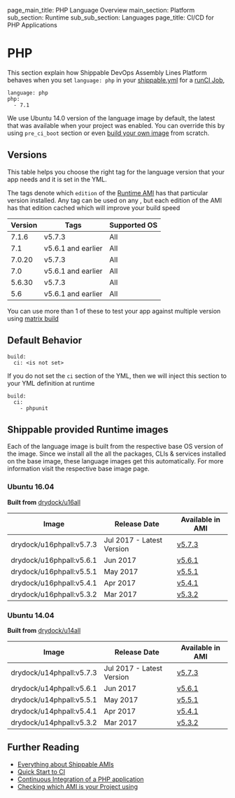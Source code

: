 page_main_title: PHP Language Overview
main_section: Platform
sub_section: Runtime
sub_sub_section: Languages
page_title: CI/CD for PHP Applications

# PHP
This section explain how Shippable DevOps Assembly Lines Platform behaves when you set `language: php` in your [shippable.yml](/platform/tutorial/workflow/shippable-yml) for a [runCI Job](/platform/workflow/job/runci), 

```
language: php
php:
  - 7.1
```

We use Ubuntu 14.0 version of the language image by default, the latest that was available when your project was enabled. You can override this by using `pre_ci_boot` section or even [build your own image](/ci/custom-docker-image) from scratch.

<a name="versions"></a>
## Versions
This table helps you choose the right tag for the language version that your app needs and it is set in the YML. 

The tags denote which `edition` of the [Runtime AMI](/platform/tutorial/runtime/ami-overview) has that particular version installed. Any tag can be used on any , but each edition of the AMI has that edition cached which will improve your build speed

| Version  |  Tags    | Supported OS
|----------|---------|-----------
|7.1.6     |   v5.7.3     | All 
|7.1       |   v5.6.1 and earlier    |  All 
|7.0.20  |  v5.7.3      | All 
|7.0       |   v5.6.1 and earlier    |  All 
|5.6.30  |  v5.7.3      | All 
|5.6       |    v5.6.1 and earlier   |  All

You can use more than 1 of these to test your app against multiple version using [matrix build](/ci/matrix-builds)

## Default Behavior

```
build:
  ci: <is not set>
```

If you do not set the `ci` section of the YML, then we will inject this section to your YML definition at runtime

```
build:
  ci:
    - phpunit
```

## Shippable provided Runtime images
Each of the language image is built from the respective base OS version of the image. Since we install all the all the packages, CLIs & services installed on the base image, these language images get this automatically. For more information visit the respective base image page.

### Ubuntu 16.04

**Built from** [drydock/u16all](/platform/runtime/os/ubuntu16)

|Image| Release Date |Available in AMI | 
|----------|------------|-----|
drydock/u16phpall:v5.7.3  | Jul 2017 - Latest Version | [v5.7.3](/platform/tutorial/runtime/ami-v573)
drydock/u16phpall:v5.6.1  | Jun 2017  | [v5.6.1](/platform/tutorial/runtime/ami-v561)
drydock/u16phpall:v5.5.1  | May 2017  | [v5.5.1](/platform/tutorial/runtime/ami-v551)
drydock/u16phpall:v5.4.1  | Apr 2017  | [v5.4.1](/platform/tutorial/runtime/ami-v541)
drydock/u16phpall:v5.3.2  | Mar 2017  | [v5.3.2](/platform/tutorial/runtime/ami-v532)

### Ubuntu 14.04

**Built from** [drydock/u14all](/platform/runtime/os/ubuntu14)

|Image| Release Date |Available in AMI | 
|----------|------------|-----|
drydock/u14phpall:v5.7.3  | Jul 2017 - Latest Version | [v5.7.3](/platform/tutorial/runtime/ami-v573)
drydock/u14phpall:v5.6.1  | Jun 2017  | [v5.6.1](/platform/tutorial/runtime/ami-v561)
drydock/u14phpall:v5.5.1  | May 2017  | [v5.5.1](/platform/tutorial/runtime/ami-v551)
drydock/u14phpall:v5.4.1  | Apr 2017  | [v5.4.1](/platform/tutorial/runtime/ami-v541)
drydock/u14phpall:v5.3.2  | Mar 2017  | [v5.3.2](/platform/tutorial/runtime/ami-v532)


## Further Reading
* [Everything about Shippable AMIs](/platform/tutorial/runtime/ami-overview)
* [Quick Start to CI](/getting-started/ci-sample)
* [Continuous Integration of a PHP application](/ci/php-continuous-integration)
* [Checking which AMI is your Project using](/platform/visibility/subscription/nodes)